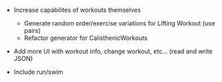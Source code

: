 - Increase capabilites of workouts themselves
	- Generate random order/exercise variations for Lifting Workout (use pairs)
	- Refactor generator for CalisthenicWorkouts

- Add more UI with workout info, change workout, etc... (read and write JSON)

- Include run/swim
